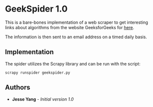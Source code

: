 # GeekSpider 1.0

This is a bare-bones implementation of a web scraper to get interesting links about algorithms from the website GeeksforGeeks for [here](https://www.geeksforgeeks.org/).

The information is then sent to an email address on a timed daily basis.

## Implementation

The spider utilizes the Scrapy library and can be run with the script:

```
scrapy runspider geekspider.py
```

## Authors
* **Jesse Yang** - *Initial version 1.0*
